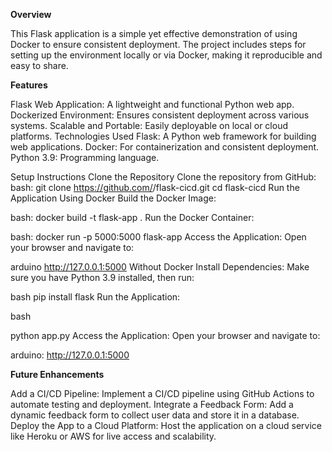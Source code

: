**Overview**

This Flask application is a simple yet effective demonstration of using Docker to ensure consistent deployment. The project includes steps for setting up the environment locally or via Docker, making it reproducible and easy to share.

**Features**

Flask Web Application: A lightweight and functional Python web app.
Dockerized Environment: Ensures consistent deployment across various systems.
Scalable and Portable: Easily deployable on local or cloud platforms.
Technologies Used
Flask: A Python web framework for building web applications.
Docker: For containerization and consistent deployment.
Python 3.9: Programming language.

Setup Instructions
Clone the Repository
Clone the repository from GitHub:
bash:
git clone https://github.com/<your-username>/flask-cicd.git
cd flask-cicd
Run the Application
Using Docker
Build the Docker Image:

bash:
docker build -t flask-app .
Run the Docker Container:

bash:
docker run -p 5000:5000 flask-app
Access the Application: Open your browser and navigate to:

arduino
http://127.0.0.1:5000
Without Docker
Install Dependencies: Make sure you have Python 3.9 installed, then run:

bash
pip install flask
Run the Application:

bash

python app.py
Access the Application: Open your browser and navigate to:

arduino:
http://127.0.0.1:5000

**Future Enhancements**

Add a CI/CD Pipeline: Implement a CI/CD pipeline using GitHub Actions to automate testing and deployment.
Integrate a Feedback Form: Add a dynamic feedback form to collect user data and store it in a database.
Deploy the App to a Cloud Platform: Host the application on a cloud service like Heroku or AWS for live access and scalability.
